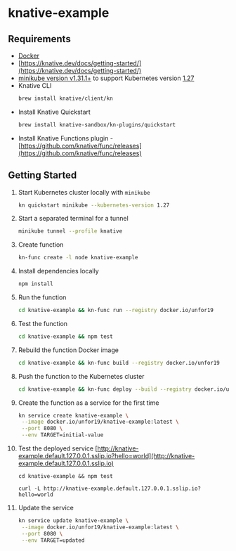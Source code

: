 # knative-example

## Requirements

- [Docker](https://docs.docker.com/get-docker/)
- [https://knative.dev/docs/getting-started/](https://knative.dev/docs/getting-started/)
- [minikube version v1.31.1+](https://minikube.sigs.k8s.io/docs/start/) to support Kubernetes version [1.27](https://kubernetes.io/blog/2023/04/11/kubernetes-v1-27-release/)
- Knative CLI
  ```bash
  brew install knative/client/kn
  ```
- Install Knative Quickstart
  ```bash
  brew install knative-sandbox/kn-plugins/quickstart
  ```
- Install Knative Functions plugin - [https://github.com/knative/func/releases](https://github.com/knative/func/releases)

## Getting Started

1. Start Kubernetes cluster locally with `minikube`

   ```bash
   kn quickstart minikube --kubernetes-version 1.27
   ```

1. Start a separated terminal for a tunnel
   ```bash
   minikube tunnel --profile knative
   ```
1. Create function
   ```bash
   kn-func create -l node knative-example
   ```
1. Install dependencies locally
   ```bash
   npm install
   ```
1. Run the function
   ```bash
   cd knative-example && kn-func run --registry docker.io/unfor19
   ```
1. Test the function
   ```bash
   cd knative-example && npm test
   ```
1. Rebuild the function Docker image
   ```bash
   cd knative-example && kn-func build --registry docker.io/unfor19
   ```
1. Push the function to the Kubernetes cluster
   ```bash
   cd knative-example && kn-func deploy --build --registry docker.io/unfor19
   ```
1. Create the function as a service for the first time
   ```bash
   kn service create knative-example \
    --image docker.io/unfor19/knative-example:latest \
    --port 8080 \
    --env TARGET=initial-value
   ```
1. Test the deployed service [http://knative-example.default.127.0.0.1.sslip.io?hello=world](http://knative-example.default.127.0.0.1.sslip.io)
   ```
   cd knative-example && npm test
   ```
   ```
   curl -L http://knative-example.default.127.0.0.1.sslip.io?hello=world
   ```
1. Update the service
   ```bash
   kn service update knative-example \
    --image docker.io/unfor19/knative-example:latest \
    --port 8080 \
    --env TARGET=updated
   ```
